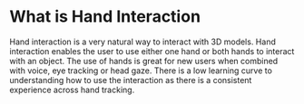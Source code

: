 # What is Hand Interaction

Hand interaction is a very natural way to interact with 3D models. Hand interaction enables the user to use either one hand or both hands to interact with an object. The use of hands is great for new users when combined with voice, eye tracking or head gaze. There is a low learning curve to understanding how to use the interaction as there is a consistent experience across hand tracking.